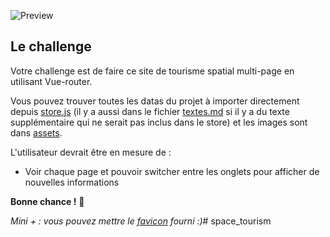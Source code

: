 ![Preview](./preview.jpg)

## Le challenge

Votre challenge est de faire ce site de tourisme spatial multi-page en utilisant Vue-router.

Vous pouvez trouver toutes les datas du projet à importer directement depuis [store.js](./store.js) (il y a aussi dans le fichier [textes.md](./textes.md) si il y a du texte supplémentaire qui ne serait pas inclus dans le store) et les images sont dans [assets](./assets).

L'utilisateur devrait être en mesure de :

- Voir chaque page et pouvoir switcher entre les onglets pour afficher de nouvelles informations

**Bonne chance !** 👾

_Mini + : vous pouvez mettre le [favicon](./assets/favicon.ico) fourni :)_# space_tourism
